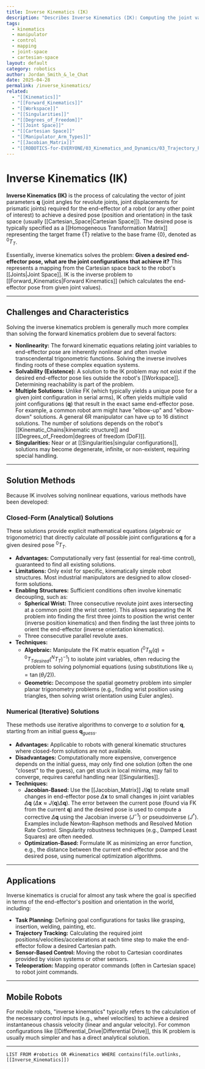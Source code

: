 ```yaml
---
title: Inverse Kinematics (IK)
description: "Describes Inverse Kinematics (IK): Computing the joint variables required for a robot's end-effector to reach a desired Cartesian pose."
tags:
  - kinematics
  - manipulator
  - control
  - mapping
  - joint-space
  - cartesian-space
layout: default
category: robotics
author: Jordan_Smith_&_le_Chat
date: 2025-04-28
permalink: /inverse_kinematics/
related:
  - "[[Kinematics]]"
  - "[[Forward_Kinematics]]"
  - "[[Workspace]]"
  - "[[Singularities]]"
  - "[[Degrees_of_Freedom]]"
  - "[[Joint Space]]"
  - "[[Cartesian Space]]"
  - "[[Manipulator_Arm_Types]]"
  - "[[Jacobian_Matrix]]"
  - "[[ROBOTICS-for-EVERYONE/03_Kinematics_and_Dynamics/03_Trajectory_Planning/Configuration_Space]]"
---
```


# Inverse Kinematics (IK)

**Inverse Kinematics (IK)** is the process of calculating the vector of joint parameters $\mathbf{q}$ (joint angles for revolute joints, joint displacements for prismatic joints) required for the end-effector of a robot (or any other point of interest) to achieve a desired pose (position and orientation) in the task space (usually [[Cartesian_Space|Cartesian Space]]). The desired pose is typically specified as a [[Homogeneous Transformation Matrix]] representing the target frame {T} relative to the base frame {0}, denoted as $^0T_T$.

Essentially, inverse kinematics solves the problem: **Given a desired end-effector pose, what are the joint configurations that achieve it?** This represents a mapping from the Cartesian space back to the robot's [[Joints|Joint Space]]. IK is the inverse problem to [[Forward_Kinematics|Forward Kinematics]] (which calculates the end-effector pose from given joint values).

---

## Challenges and Characteristics

Solving the inverse kinematics problem is generally much more complex than solving the forward kinematics problem due to several factors:

* **Nonlinearity:** The forward kinematic equations relating joint variables to end-effector pose are inherently nonlinear and often involve transcendental trigonometric functions. Solving the inverse involves finding roots of these complex equation systems.
* **Solvability (Existence):** A solution to the IK problem may not exist if the desired end-effector pose lies outside the robot's [[Workspace]]. Determining reachability is part of the problem.
* **Multiple Solutions:** Unlike FK (which typically yields a unique pose for a given joint configuration in serial arms), IK often yields multiple valid joint configurations ($\mathbf{q}$) that result in the exact same end-effector pose. For example, a common robot arm might have "elbow-up" and "elbow-down" solutions. A general 6R manipulator can have up to 16 distinct solutions. The number of solutions depends on the robot's [[Kinematic_Chains|kinematic structure]] and [[Degrees_of_Freedom|degrees of freedom (DoF)]].
* **Singularities:** Near or at [[Singularities|singular configurations]], solutions may become degenerate, infinite, or non-existent, requiring special handling.

---

## Solution Methods

Because IK involves solving nonlinear equations, various methods have been developed:

### Closed-Form (Analytical) Solutions

These solutions provide explicit mathematical equations (algebraic or trigonometric) that directly calculate *all* possible joint configurations $\mathbf{q}$ for a given desired pose $^0T_T$.

* **Advantages:** Computationally very fast (essential for real-time control), guaranteed to find all existing solutions.
* **Limitations:** Only exist for specific, kinematically simple robot structures. Most industrial manipulators are designed to allow closed-form solutions.
* **Enabling Structures:** Sufficient conditions often involve kinematic decoupling, such as:
    * **Spherical Wrist:** Three consecutive revolute joint axes intersecting at a common point (the wrist center). This allows separating the IK problem into finding the first three joints to position the wrist center (inverse position kinematics) and then finding the last three joints to orient the end-effector (inverse orientation kinematics).
    * Three consecutive parallel revolute axes.
* **Techniques:**
    * **Algebraic:** Manipulate the FK matrix equation ($^0T_N(q) = {^0T_T}_{desired} (^N T_T)^{-1}$) to isolate joint variables, often reducing the problem to solving polynomial equations (using substitutions like $u_i = \tan(\theta_i/2)$).
    * **Geometric:** Decompose the spatial geometry problem into simpler planar trigonometry problems (e.g., finding wrist position using triangles, then solving wrist orientation using Euler angles).

### Numerical (Iterative) Solutions

These methods use iterative algorithms to converge to *a* solution for $\mathbf{q}$, starting from an initial guess $\mathbf{q}_{guess}$.

* **Advantages:** Applicable to robots with general kinematic structures where closed-form solutions are not available.
* **Disadvantages:** Computationally more expensive, convergence depends on the initial guess, may only find one solution (often the one "closest" to the guess), can get stuck in local minima, may fail to converge, requires careful handling near [[Singularities]].
* **Techniques:**
    * **Jacobian-Based:** Use the [[Jacobian_Matrix]] $J(\mathbf{q})$ to relate small changes in end-effector pose $\Delta \mathbf{x}$ to small changes in joint variables $\Delta \mathbf{q}$ ($\Delta \mathbf{x} \approx J(\mathbf{q}) \Delta \mathbf{q}$). The error between the current pose (found via FK from the current $\mathbf{q}$) and the desired pose is used to compute a corrective $\Delta \mathbf{q}$ using the Jacobian inverse ($J^{-1}$) or pseudoinverse ($J^{\dagger}$). Examples include Newton-Raphson methods and Resolved Motion Rate Control. Singularity robustness techniques (e.g., Damped Least Squares) are often needed.
    * **Optimization-Based:** Formulate IK as minimizing an error function, e.g., the distance between the current end-effector pose and the desired pose, using numerical optimization algorithms.

---

## Applications

Inverse kinematics is crucial for almost any task where the goal is specified in terms of the end-effector's position and orientation in the world, including:

* **Task Planning:** Defining goal configurations for tasks like grasping, insertion, welding, painting, etc.
* **Trajectory Tracking:** Calculating the required joint positions/velocities/accelerations at each time step to make the end-effector follow a desired Cartesian path.
* **Sensor-Based Control:** Moving the robot to Cartesian coordinates provided by vision systems or other sensors.
* **Teleoperation:** Mapping operator commands (often in Cartesian space) to robot joint commands.

---

## Mobile Robots

For mobile robots, "inverse kinematics" typically refers to the calculation of the necessary control inputs (e.g., wheel velocities) to achieve a desired instantaneous chassis velocity (linear and angular velocity). For common configurations like [[Differential_Drive|Differential Drive]], this IK problem is usually much simpler and has a direct analytical solution.

---
```dataview
LIST FROM #robotics OR #kinematics WHERE contains(file.outlinks, [[Inverse_Kinematics]])